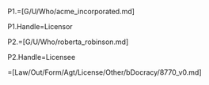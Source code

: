 P1.=[G/U/Who/acme_incorporated.md]

P1.Handle=Licensor

P2.=[G/U/Who/roberta_robinson.md]

P2.Handle=Licensee

=[Law/Out/Form/Agt/License/Other/bDocracy/8770_v0.md]